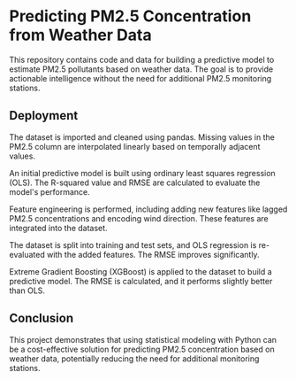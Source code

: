 
# Predicting PM2.5 Concentration from Weather Data

This repository contains code and data for building a predictive model to estimate PM2.5 pollutants based on weather data. The goal is to provide actionable intelligence without the need for additional PM2.5 monitoring stations.



## Deployment

The dataset is imported and cleaned using pandas. Missing values in the PM2.5 column are interpolated linearly based on temporally adjacent values.

An initial predictive model is built using ordinary least squares regression (OLS). The R-squared value and RMSE are calculated to evaluate the model's performance.

Feature engineering is performed, including adding new features like lagged PM2.5 concentrations and encoding wind direction. These features are integrated into the dataset.

The dataset is split into training and test sets, and OLS regression is re-evaluated with the added features. The RMSE improves significantly.

Extreme Gradient Boosting (XGBoost) is applied to the dataset to build a predictive model. The RMSE is calculated, and it performs slightly better than OLS.


## Conclusion
This project demonstrates that using statistical modeling with Python can be a cost-effective solution for predicting PM2.5 concentration based on weather data, potentially reducing the need for additional monitoring stations.
